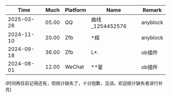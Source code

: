 |Time       | Much  | Platform| Name | Remark |
|-----------|-------|---------|------|--------|
|2025-03-26 | 05.00 | QQ      | 曲线_1254452576 | anyblock |
|2024-11-10 | 20.00 | Zfb     | *辉  | anyblock |
|2024-09-18 | 36.00 | Zfb     | L*.  | ob插件  |
|2024-08-01 | 12.00 | WeChat  | **星 | ob插件 |

(时间再往前记得还有，但统计缺失了，十分抱歉，见谅。欢迎统计缺失者进行补充)

